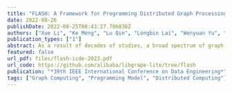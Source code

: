 ```yaml
---
title: "FLASH: A Framework for Programming Distributed Graph Processing Algorithms"
date: 2022-08-26
publishDate: 2022-08-25T00:43:27.786038Z
authors: ["Xue Li", "Ke Meng", "Lu Qin", "Longbin Lai", "Wenyuan Yu", "Zhengping Qian", "Xuemin Lin", "Jingren Zhou"]
publication_types: ["1"]
abstract: As a result of decades of studies, a broad spectrum of graph algorithms have been developed for graph analytics, including clustering, centrality, traversal, matching, mining, etc. However, the majority of recent graph processing frameworks only focus on a handful of fix-point graph algorithms such as breadth-first search, PageRank, shortest path, etc. It leaves the distributed computation of a large variety of graph algorithms suffering from low efficiency, limited expressiveness, or high implementation complexity with existing frameworks. In this paper, we propose FLASH, a framework for programming distributed graph processing algorithms, which achieves good expressiveness, productivity and efficiency at the same time. Thanks to its high-level interface, FLASH allows users to implement complex distributed graph algorithms with high performance with only a few lines of code. We have implemented 72 graph algorithms for 49 different problems in FLASH. In further evaluations, we found that FLASH beats other state-of-the-art graph processing frameworks with the speedups of up to 2 orders of magnitudes while takes up to 92% less lines of code.
featured: false
url_pdf: files/flash-icde-2023.pdf
url_code: https://github.com/alibaba/libgrape-lite/tree/flash
publication: "*39th IEEE International Conference on Data Engineering*"
tags: ["Graph Computing", "Programming Model", "Distributed Computing"]
---
```


